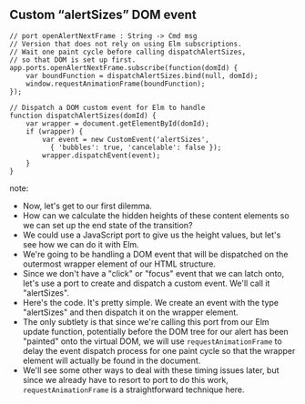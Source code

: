 ##  Custom &ldquo;alertSizes&rdquo; DOM event

<pre class="fragment"><code class="js" data-trim data-noescape>// port openAlertNextFrame : String -> Cmd msg
// Version that does not rely on using Elm subscriptions.
// Wait one paint cycle before calling dispatchAlertSizes,
// so that DOM is set up first.
app.ports.openAlertNextFrame.subscribe(function(domId) {
    var boundFunction = dispatchAlertSizes.bind(null, domId);
    window.requestAnimationFrame(boundFunction);
});

// Dispatch a DOM custom event for Elm to handle
function dispatchAlertSizes(domId) {
    var wrapper = document.getElementById(domId);
    if (wrapper) {
        var event = new CustomEvent('alertSizes',
          { 'bubbles': true, 'cancelable': false });
        wrapper.dispatchEvent(event);
    }
}
</code></pre>

note:
* Now, let's get to our first dilemma.
* How can we calculate the hidden heights of these content elements so we can set up the end state of the transition?
* We could use a JavaScript port to give us the height values, but let's see how we can do it with Elm.
* We're going to be handling a DOM event that will be dispatched on the outermost wrapper element of our HTML structure.
* Since we don't have a "click" or "focus" event that we can latch onto, let's use a port to create and dispatch
a custom event.  We'll call it "alertSizes".
* Here's the code. It's pretty simple. We create an event with the type "alertSizes" and then dispatch it on the
wrapper element.
* The only subtlety is that since we're calling this port from our Elm update function, potentially before the
DOM tree for our alert has been "painted" onto the virtual DOM, we will use <code>requestAnimationFrame</code> to delay
the event dispatch process for one paint cycle so that the wrapper element will actually be found in the document.
* We'll see some other ways to deal with these timing issues later, but since we already have to resort to
port to do this work, <code>requestAnimationFrame</code> is a straightforward technique here.
